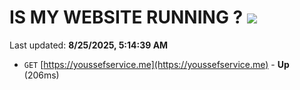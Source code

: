 # IS MY WEBSITE RUNNING ? [![](https://img.shields.io/static/v1?label=Sponsor&message=%E2%9D%A4&logo=GitHub&color=%23fe8e86)](https://github.com/sponsors/Youssef-Lehmam)

Last updated: **8/25/2025, 5:14:39 AM**

- `GET` [https://youssefservice.me](https://youssefservice.me) - **Up** (206ms)
